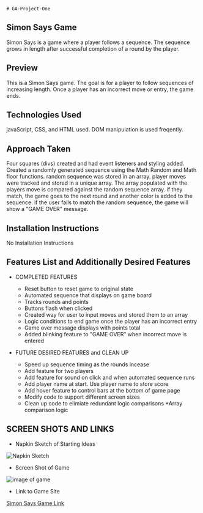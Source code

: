     # GA-Project-One

## Simon Says Game

Simon Says is a game where a player follows a sequence.  The sequence grows in length after successful completion of a round by the player.

## Preview 

This is a Simon Says game.  The goal is for a player to follow sequences of increasing length.  Once a player has an incorrect move or entry, the game ends.

## Technologies Used

javaScript, CSS, and HTML used.  DOM manipulation is used freqently.



## Approach Taken

Four squares (divs) created and had event listeners and styling added.  Created a randomly generated sequence using the Math Random and Math floor functions.  random sequence was stored in an array. player moves were tracked and stored in a unique array.  The array populated with the players move is compared against the random sequence array.  if they match, the game goes to the next round and another color is added to the sequence.  if the user fails to match the random sequence, the game will show a "GAME OVER" message. 



## Installation Instructions

No Installation Instructions


## Features List and Additionally Desired Features


* COMPLETED FEATURES
    * Reset button to reset game to original state
    * Automated sequence that displays on game board
    * Tracks rounds and points
    * Buttons flash when clicked
    * Created way for user to input moves and stored them to an array
    * Logic conditions to end game once the player has an incorrect entry
    * Game over message displays with points total
    * Added blinking feature to "GAME OVER" when incorrect move is entered


* FUTURE DESIRED FEATURES and CLEAN UP
    * Speed up sequence timing as the rounds incease
    * Add feature for two players
    * Add feature for sound on click and when automated sequence runs
    * Add player name at start.  Use player name to store score
    * Add hover feature to control bars at the bottom of game page
    * Modify code to support different screen sizes
    * Clean up code to elimiate redundant logic comparisons
        *Array comparison logic 


## SCREEN SHOTS AND LINKS

* Napkin Sketch of Starting Ideas

![Napkin Sketch](https://user-images.githubusercontent.com/74615798/104466882-51676100-557b-11eb-896c-a671752e9698.png)

* Screen Shot of Game

![image of game](https://user-images.githubusercontent.com/74615798/104464104-2fb8aa80-5578-11eb-8bfb-a1df3ddc5411.png)

* Link to Game Site

[Simon Says Game Link](https://ackottsi.github.io/)






